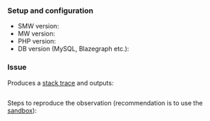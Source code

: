 ### Setup and configuration

- SMW version:
- MW version:
- PHP version:
- DB version (MySQL, Blazegraph etc.):

### Issue

Produces a [stack trace](https://www.semantic-mediawiki.org/wiki/Help:Identifying_bugs) and outputs:

```
```

Steps to reproduce the observation (recommendation is to use the [sandbox](https://sandbox.semantic-mediawiki.org)):
